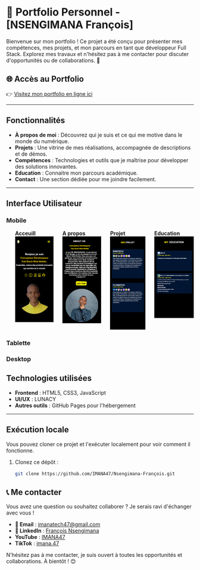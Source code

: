 # 🌟 Portfolio Personnel - [NSENGIMANA François]

Bienvenue sur mon portfolio ! Ce projet a été conçu pour présenter mes compétences, mes projets, et mon parcours en tant que développeur Full Stack. Explorez mes travaux et n'hésitez pas à me contacter pour discuter d'opportunités ou de collaborations. 🚀

## 🌐 Accès au Portfolio  
👉 [Visitez mon portfolio en ligne ici](https://imana47.github.io/Nsengimana-François/)  

---

##  Fonctionnalités  
- **À propos de moi** : Découvrez qui je suis et ce qui me motive dans le monde du numérique.  
- **Projets** : Une vitrine de mes réalisations, accompagnée de descriptions et de démos.  
- **Compétences** : Technologies et outils que je maîtrise pour développer des solutions innovantes.
- **Education** : Connaitre mon parcours académique.  
- **Contact** : Une section dédiée pour me joindre facilement.  

---
## Interface Utilisateur
### Mobile       
<div  style="width: 100%;">
   <ul style="list-style: none;display: flex;gap:1.5rem;">
      <li> <b>Acceuill</b>
      <img src="design/mobile/Acceuil.png">
      </li>
      <li>
         <b>A propos</b>
      <img src="design/mobile/A propos.png">
      </li>
            <li>
      <b>Projet</b>
      <img src="design/mobile/Projet.png">
      </li>
      <li>
      <b>Education</b>
      <img src="design/mobile/Education.png">
      </li>
      
   </ul>
   
</div>



### Tablette


### Desktop


## Technologies utilisées  
- **Frontend** : HTML5, CSS3, JavaScript  
- **UI/UX** : LUNACY  
- **Autres outils** : GitHub Pages pour l'hébergement  

---

## Exécution locale  
Vous pouvez cloner ce projet et l'exécuter localement pour voir comment il fonctionne.  

1. Clonez ce dépôt :  
   ```bash
   git clone https://github.com/IMANA47/Nsengimana-François.git
## 📞 Me contacter  

Vous avez une question ou souhaitez collaborer ? Je serais ravi d'échanger avec vous !  

- **📧 Email** : [imanatech47@gmail.com](mailto:imanatech47@gmail.com)  
- **💼 LinkedIn** : [François Nsengimana](https://www.linkedin.com/in/françois-nsengimana)  
- **YouTube** : [IMANA47](https://www.youtube.com/@IMANA47)
- **TikTok** : [imana.47](https://www.tiktok.com/@imana.47?is_from_webapp=1&sender_device=pc)  

N'hésitez pas à me contacter, je suis ouvert à toutes les opportunités et collaborations. À bientôt ! 😊  
